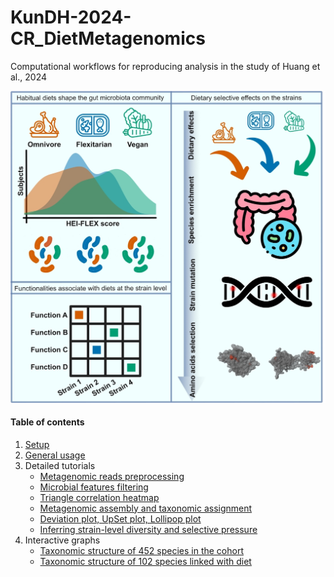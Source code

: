# KunDH-2024-CR_DietMetagenomics
Computational workflows for reproducing analysis in the study of Huang et al., 2024

![Graphical abstract](./images/graphical_abstract.jpg)

#### Table of contents
1. [Setup](./docs/setup_general_usage.md)
2. [General usage](./docs/setup_general_usage.md)
3. Detailed tutorials
    * [Metagenomic reads preprocessing](https://github.com/KunDHuang/slurm-computing-family/blob/main/docs/preprocessing_reads.md)
    * [Microbial features filtering](./docs/microbial_features_filtering.md)
    * [Triangle correlation heatmap]()
    * [Metagenomic assembly and taxonomic assignment](https://github.com/KunDHuang/slurm-meta-assembly)
    * [Deviation plot, UpSet plot, Lollipop plot](./docs/several_plots.md)
    * [Inferring strain-level diversity and selective pressure](https://github.com/KunDHuang/MEvol/blob/main/docs/gene_snv_analyzer.md)
4. Interactive graphs
    * [Taxonomic structure of 452 species in the cohort](https://hoshigawarei.github.io/HTML_TEST/)
    * [Taxonomic structure of 102 species linked with diet](https://hoshigawarei.github.io/graphlan_HTML/)
   
